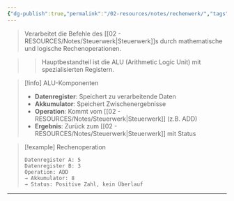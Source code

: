 ```yaml
---
{"dg-publish":true,"permalink":"/02-resources/notes/rechenwerk/","tags":["hardware/cpu","informatik/architektur"],"noteIcon":"","updated":"2025-10-29T12:59:09.739+01:00"}
---
```



> Verarbeitet die Befehle des [[02 - RESOURCES/Notes/Steuerwerk\|Steuerwerk]]s durch mathematische und logische Rechenoperationen.

>> Hauptbestandteil ist die ALU (Arithmetic Logic Unit) mit spezialisierten Registern.

>[!info] ALU-Komponenten
>- **Datenregister**: Speichert zu verarbeitende Daten
>- **Akkumulator**: Speichert Zwischenergebnisse
>- **Operation**: Kommt vom [[02 - RESOURCES/Notes/Steuerwerk\|Steuerwerk]] (z.B. ADD)
>- **Ergebnis**: Zurück zum [[02 - RESOURCES/Notes/Steuerwerk\|Steuerwerk]] mit Status

>[!example] Rechenoperation
>```
>Datenregister A: 5
>Datenregister B: 3
>Operation: ADD
>→ Akkumulator: 8
>→ Status: Positive Zahl, kein Überlauf
>```

---
